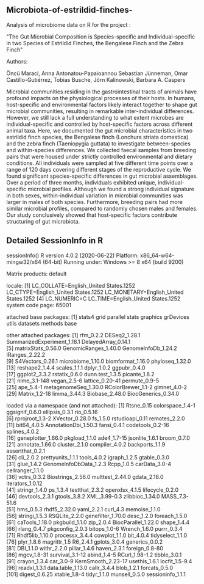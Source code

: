 ## Microbiota-of-estrildid-finches-

Analysis of microbiome data on R for the project :

"The Gut Microbial Composition is Species-specific and Individual-specific in two Species of Estrildid Finches, the Bengalese Finch and the Zebra Finch"

Authors:

Öncü Maraci, Anna Antonatou-Papaioannou Sebastian Jünneman, Omar Castillo-Gutiérrez, Tobias Busche, Jörn Kalinowski, Barbara A. Caspers




Microbial communities residing in the gastrointestinal tracts of animals have profound impacts on the physiological processes of their hosts. In humans, host-specific and environmental factors likely interact together to shape gut microbial communities, resulting in remarkable inter-individual differences. However, we still lack a full understanding to what extent microbes are individual-specific and controlled by host-specific factors across different animal taxa. Here, we documented the gut microbial characteristics in two estrildid finch species, the Bengalese finch (Lonchura striata domestica) and the zebra finch (Taeniopygia guttata) to investigate between-species and within-species differences. We collected faecal samples from breeding pairs that were housed under strictly controlled environmental and dietary conditions. All individuals were sampled at five different time points over a range of 120 days covering different stages of the reproductive cycle. We found significant species-specific differences in gut microbial assemblages. Over a period of three months, individuals exhibited unique, individual-specific microbial profiles. Although we found a strong individual signature in both sexes, within-individual variation in microbial communities was larger in males of both species. Furthermore, breeding pairs had more similar microbial profiles, compared to randomly chosen males and females. Our study conclusively showed that host-specific factors contribute structuring of gut microbiota.




## Detailed SessionInfo in R

sessionInfo()
R version 4.0.2 (2020-06-22)
Platform: x86_64-w64-mingw32/x64 (64-bit)
Running under: Windows >= 8 x64 (build 9200)

Matrix products: default

locale:
[1] LC_COLLATE=English_United States.1252  LC_CTYPE=English_United States.1252    LC_MONETARY=English_United States.1252
[4] LC_NUMERIC=C                           LC_TIME=English_United States.1252    
system code page: 65001

attached base packages:
 [1] stats4    grid      parallel  stats     graphics  grDevices utils     datasets  methods   base     

other attached packages:
 [1] rfm_0.2.2                   DESeq2_1.28.1               SummarizedExperiment_1.18.1 DelayedArray_0.14.1        
 [5] matrixStats_0.56.0          GenomicRanges_1.40.0        GenomeInfoDb_1.24.2         IRanges_2.22.2             
 [9] S4Vectors_0.26.1            microbiome_1.10.0           biomformat_1.16.0           phyloseq_1.32.0            
[13] reshape2_1.4.4              scales_1.1.1                dplyr_1.0.2                 ggpubr_0.4.0               
[17] ggplot2_3.3.2               rstatix_0.6.0               dunn.test_1.3.5             picante_1.8.2              
[21] nlme_3.1-148                vegan_2.5-6                 lattice_0.20-41             permute_0.9-5              
[25] ape_5.4-1                   metagenomeSeq_1.30.0        RColorBrewer_1.1-2          glmnet_4.0-2               
[29] Matrix_1.2-18               limma_3.44.3                Biobase_2.48.0              BiocGenerics_0.34.0        

loaded via a namespace (and not attached):
  [1] Rtsne_0.15             colorspace_1.4-1       ggsignif_0.6.0         ellipsis_0.3.1         rio_0.5.16            
  [6] rprojroot_1.3-2        XVector_0.28.0         fs_1.5.0               rstudioapi_0.11        remotes_2.2.0         
 [11] bit64_4.0.5            AnnotationDbi_1.50.3   fansi_0.4.1            codetools_0.2-16       splines_4.0.2         
 [16] geneplotter_1.66.0     pkgload_1.1.0          ade4_1.7-15            jsonlite_1.6.1         broom_0.7.0           
 [21] annotate_1.66.0        cluster_2.1.0          compiler_4.0.2         backports_1.1.9        assertthat_0.2.1      
 [26] cli_2.0.2              prettyunits_1.1.1      tools_4.0.2            igraph_1.2.5           gtable_0.3.0          
 [31] glue_1.4.2             GenomeInfoDbData_1.2.3 Rcpp_1.0.5             carData_3.0-4          cellranger_1.1.0      
 [36] vctrs_0.3.2            Biostrings_2.56.0      multtest_2.44.0        gdata_2.18.0           iterators_1.0.12      
 [41] stringr_1.4.0          ps_1.3.4               testthat_2.3.2         openxlsx_4.1.5         lifecycle_0.2.0       
 [46] devtools_2.3.1         gtools_3.8.2           XML_3.99-0.3           zlibbioc_1.34.0        MASS_7.3-51.6         
 [51] hms_0.5.3              rhdf5_2.32.0           yaml_2.2.1             curl_4.3               memoise_1.1.0         
 [56] stringi_1.5.3          RSQLite_2.2.0          genefilter_1.70.0      desc_1.2.0             foreach_1.5.0         
 [61] caTools_1.18.0         pkgbuild_1.1.0         zip_2.0.4              BiocParallel_1.22.0    shape_1.4.4           
 [66] rlang_0.4.7            pkgconfig_2.0.3        bitops_1.0-6           Wrench_1.6.0           purrr_0.3.4           
 [71] Rhdf5lib_1.10.0        processx_3.4.4         cowplot_1.1.0          bit_4.0.4              tidyselect_1.1.0      
 [76] plyr_1.8.6             magrittr_1.5           R6_2.4.1               gplots_3.0.4           generics_0.0.2        
 [81] DBI_1.1.0              withr_2.2.0            pillar_1.4.6           haven_2.3.1            foreign_0.8-80        
 [86] mgcv_1.8-31            survival_3.1-12        abind_1.4-5            RCurl_1.98-1.2         tibble_3.0.1          
 [91] crayon_1.3.4           car_3.0-9              KernSmooth_2.23-17     usethis_1.6.1          locfit_1.5-9.4        
 [96] readxl_1.3.1           data.table_1.13.0      callr_3.4.4            blob_1.2.1             forcats_0.5.0         
[101] digest_0.6.25          xtable_1.8-4           tidyr_1.1.0            munsell_0.5.0          sessioninfo_1.1.1   
